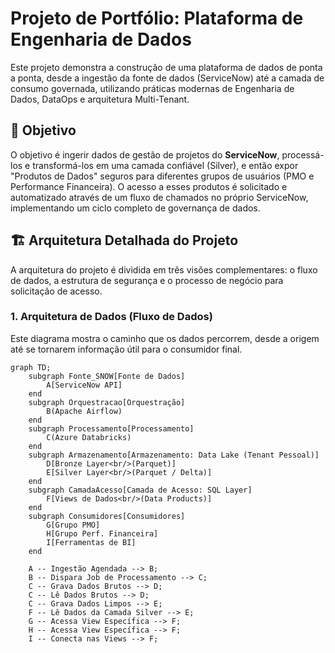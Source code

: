 # Projeto de Portfólio: Plataforma de Engenharia de Dados

Este projeto demonstra a construção de uma plataforma de dados de ponta a ponta, desde a ingestão da fonte de dados (ServiceNow) até a camada de consumo governada, utilizando práticas modernas de Engenharia de Dados, DataOps e arquitetura Multi-Tenant.

## 🎯 Objetivo

O objetivo é ingerir dados de gestão de projetos do **ServiceNow**, processá-los e transformá-los em uma camada confiável (Silver), e então expor "Produtos de Dados" seguros para diferentes grupos de usuários (PMO e Performance Financeira). O acesso a esses produtos é solicitado e automatizado através de um fluxo de chamados no próprio ServiceNow, implementando um ciclo completo de governança de dados.

## 🏗️ Arquitetura Detalhada do Projeto

A arquitetura do projeto é dividida em três visões complementares: o fluxo de dados, a estrutura de segurança e o processo de negócio para solicitação de acesso.

### 1. Arquitetura de Dados (Fluxo de Dados)

Este diagrama mostra o caminho que os dados percorrem, desde a origem até se tornarem informação útil para o consumidor final.

```mermaid
graph TD;
    subgraph Fonte_SNOW[Fonte de Dados]
        A[ServiceNow API]
    end
    subgraph Orquestracao[Orquestração]
        B(Apache Airflow)
    end
    subgraph Processamento[Processamento]
        C(Azure Databricks)
    end
    subgraph Armazenamento[Armazenamento: Data Lake (Tenant Pessoal)]
        D[Bronze Layer<br/>(Parquet)]
        E[Silver Layer<br/>(Parquet / Delta)]
    end
    subgraph CamadaAcesso[Camada de Acesso: SQL Layer]
        F[Views de Dados<br/>(Data Products)]
    end
    subgraph Consumidores[Consumidores]
        G[Grupo PMO]
        H[Grupo Perf. Financeira]
        I[Ferramentas de BI]
    end

    A -- Ingestão Agendada --> B;
    B -- Dispara Job de Processamento --> C;
    C -- Grava Dados Brutos --> D;
    C -- Lê Dados Brutos --> D;
    C -- Grava Dados Limpos --> E;
    F -- Lê Dados da Camada Silver --> E;
    G -- Acessa View Específica --> F;
    H -- Acessa View Específica --> F;
    I -- Conecta nas Views --> F;